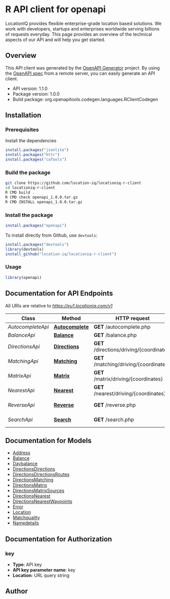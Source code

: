 # R API client for openapi

LocationIQ provides flexible enterprise-grade location based solutions. We work with developers, startups and enterprises worldwide serving billions of requests everyday. This page provides an overview of the technical aspects of our API and will help you get started.

## Overview
This API client was generated by the [OpenAPI Generator](https://openapi-generator.tech) project. By using the [OpenAPI spec](https://openapis.org) from a remote server, you can easily generate an API client.

- API version: 1.1.0
- Package version: 1.0.0
- Build package: org.openapitools.codegen.languages.RClientCodegen

## Installation

### Prerequisites

Install the dependencies

```R
install.packages("jsonlite")
install.packages("httr")
install.packages("caTools")
```

### Build the package

```sh
git clone https://github.com/location-iq/locationiq-r-client
cd locationiq-r-client
R CMD build .
R CMD check openapi_1.0.0.tar.gz
R CMD INSTALL openapi_1.0.0.tar.gz
```

### Install the package

```R
install.packages("openapi")
```

To install directly from Github, use `devtools`:
```R
install.packages("devtools")
library(devtools)
install_github("location-iq/locationiq-r-client")
```

### Usage

```R
library(openapi)
```

## Documentation for API Endpoints

All URIs are relative to *https://eu1.locationiq.com/v1*

Class | Method | HTTP request | Description
------------ | ------------- | ------------- | -------------
*AutocompleteApi* | [**Autocomplete**](docs/AutocompleteApi.md#Autocomplete) | **GET** /autocomplete.php | 
*BalanceApi* | [**Balance**](docs/BalanceApi.md#Balance) | **GET** /balance.php | 
*DirectionsApi* | [**Directions**](docs/DirectionsApi.md#Directions) | **GET** /directions/driving/{coordinates} | Directions Service
*MatchingApi* | [**Matching**](docs/MatchingApi.md#Matching) | **GET** /matching/driving/{coordinates} | Matching Service
*MatrixApi* | [**Matrix**](docs/MatrixApi.md#Matrix) | **GET** /matrix/driving/{coordinates} | Matrix Service
*NearestApi* | [**Nearest**](docs/NearestApi.md#Nearest) | **GET** /nearest/driving/{coordinates} | Nearest Service
*ReverseApi* | [**Reverse**](docs/ReverseApi.md#Reverse) | **GET** /reverse.php | Reverse Geocoding
*SearchApi* | [**Search**](docs/SearchApi.md#Search) | **GET** /search.php | Forward Geocoding


## Documentation for Models

 - [Address](docs/Address.md)
 - [Balance](docs/Balance.md)
 - [Daybalance](docs/Daybalance.md)
 - [DirectionsDirections](docs/DirectionsDirections.md)
 - [DirectionsDirectionsRoutes](docs/DirectionsDirectionsRoutes.md)
 - [DirectionsMatching](docs/DirectionsMatching.md)
 - [DirectionsMatrix](docs/DirectionsMatrix.md)
 - [DirectionsMatrixSources](docs/DirectionsMatrixSources.md)
 - [DirectionsNearest](docs/DirectionsNearest.md)
 - [DirectionsNearestWaypoints](docs/DirectionsNearestWaypoints.md)
 - [Error](docs/Error.md)
 - [Location](docs/Location.md)
 - [Matchquality](docs/Matchquality.md)
 - [Namedetails](docs/Namedetails.md)


## Documentation for Authorization


### key

- **Type**: API key
- **API key parameter name**: key
- **Location**: URL query string



## Author



